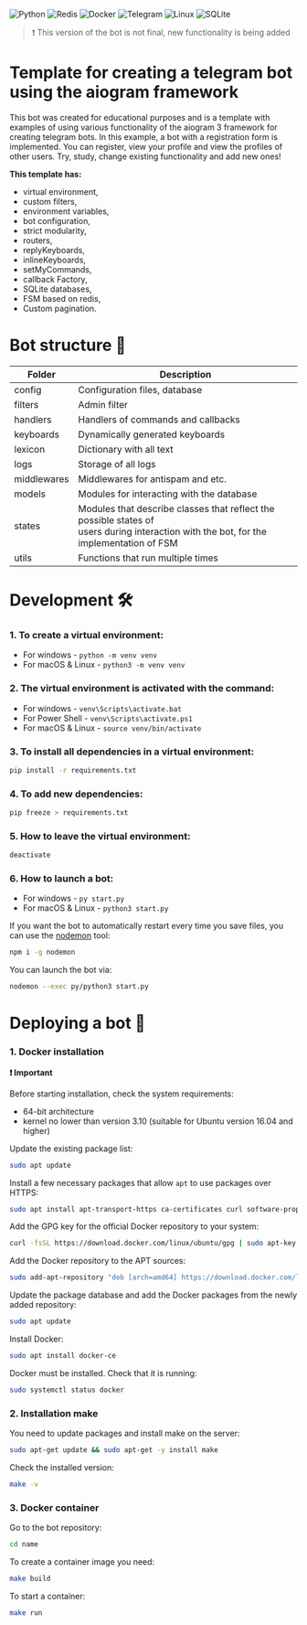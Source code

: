 ![Python](https://img.shields.io/badge/python-3670A0?style=for-the-badge&logo=python&logoColor=ffdd54)
![Redis](https://img.shields.io/badge/redis-%23DD0031.svg?style=for-the-badge&logo=redis&logoColor=white)
![Docker](https://img.shields.io/badge/docker-%230db7ed.svg?style=for-the-badge&logo=docker&logoColor=white)
![Telegram](https://img.shields.io/badge/Telegram-2CA5E0?style=for-the-badge&logo=telegram&logoColor=white)
![Linux](https://img.shields.io/badge/Linux-FCC624?style=for-the-badge&logo=linux&logoColor=black)
![SQLite](https://img.shields.io/badge/sqlite-%2307405e.svg?style=for-the-badge&logo=sqlite&logoColor=white)

> ❗️ This version of the bot is not final, new functionality is being added

# Template for creating a telegram bot using the aiogram framework

This bot was created for educational purposes and is a template with examples of using various functionality of the aiogram 3 framework for creating telegram bots. In this example, a bot with a registration form is implemented. You can register, view your profile and view the profiles of other users. Try, study, change existing functionality and add new ones!

**This template has:**
- virtual environment,</br>
- custom filters,</br>
- environment variables,</br>
- bot configuration,</br>
- strict modularity,</br>
- routers,</br>
- replyKeyboards,</br>
- inlineKeyboards,</br>
- setMyCommands,</br>
- callback Factory,</br>
- SQLite databases,</br>
- FSM based on redis,</br>
- Custom pagination.</br>

# Bot structure 📁
Folder  | Description
------------- | -------------
config  | Configuration files, database
filters  | Admin filter
handlers  | Handlers of commands and callbacks
keyboards | Dynamically generated keyboards
lexicon  | Dictionary with all text
logs | Storage of all logs
middlewares  | Middlewares for antispam and etc.
models  | Modules for interacting with the database
states  | Modules that describe classes that reflect the possible states of<br>users during interaction with the bot, for the implementation of FSM
utils  | Functions that run multiple times

# Development 🛠

### 1. To create a virtual environment:

- For windows - ```python -m venv venv```
- For macOS & Linux - `python3 -m venv venv`

### 2. The virtual environment is activated with the command:

- For windows - `venv\Scripts\activate.bat`
- For Power Shell - `venv\Scripts\activate.ps1`
- For macOS & Linux - `source venv/bin/activate`

### 3. To install all dependencies in a virtual environment:

```bash
pip install -r requirements.txt
```

### 4. To add new dependencies:

```bash
pip freeze > requirements.txt
```

### 5. How to leave the virtual environment:

```bash
deactivate
```

### 6. How to launch a bot:

- For windows - `py start.py`
- For macOS & Linux - `python3 start.py`

If you want the bot to automatically restart every time you save files, you can use the [nodemon](https://www.npmjs.com/package/nodemon) tool:

```bash
npm i -g nodemon
```

You can launch the bot via:

```bash
nodemon --exec py/python3 start.py
```


# Deploying a bot 💾

### 1. Docker installation
   **❗️ Important**
   
  Before starting installation, check the system requirements:
  - 64-bit architecture
  - kernel no lower than version 3.10 (suitable for Ubuntu version 16.04 and higher)

  Update the existing package list:
  ```bash
  sudo apt update
  ```

  Install a few necessary packages that allow `apt` to use packages over HTTPS:
  ```bash
  sudo apt install apt-transport-https ca-certificates curl software-properties-common
  ```

  Add the GPG key for the official Docker repository to your system:
  ```bash
  curl -fsSL https://download.docker.com/linux/ubuntu/gpg | sudo apt-key add -
  ```

  Add the Docker repository to the APT sources:
  ```bash
  sudo add-apt-repository "deb [arch=amd64] https://download.docker.com/linux/ubuntu focal stable"
  ```

  Update the package database and add the Docker packages from the newly added repository:
  ```bash
  sudo apt update
  ```

  Install Docker:
  ```bash
  sudo apt install docker-ce
  ```

  Docker must be installed. Check that it is running:
  ```bash
  sudo systemctl status docker
  ```

### 2. Installation make

  You need to update packages and install make on the server:
  ```bash
  sudo apt-get update && sudo apt-get -y install make
  ```

  Check the installed version:
  ```bash
  make -v
  ```

### 3. Docker container
 Go to the bot repository:
  ```bash
  cd name
  ```
  
  To create a container image you need:
  ```bash
  make build
  ```

  To start a container:
  ```bash
  make run
  ```



